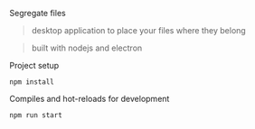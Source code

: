 Segregate files
> desktop application to place your files where they belong

> built with nodejs and electron

 Project setup
```
npm install
```

Compiles and hot-reloads for development
```
npm run start
```

